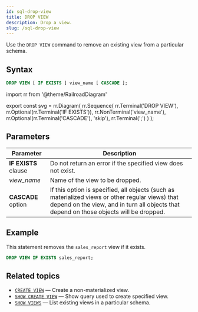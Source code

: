 ```yaml
---
id: sql-drop-view
title: DROP VIEW
description: Drop a view.
slug: /sql-drop-view
---
```


<head>
  <link rel="canonical" href="https://docs.risingwave.com/docs/current/sql-drop-user/" />
</head>

Use the `DROP VIEW` command to remove an existing view from a particular schema.

## Syntax

```sql
DROP VIEW [ IF EXISTS ] view_name [ CASCADE ];
```

import rr from '@theme/RailroadDiagram'

export const svg = rr.Diagram(
rr.Sequence(
rr.Terminal('DROP VIEW'),
rr.Optional(rr.Terminal('IF EXISTS')),
rr.NonTerminal('view_name'),
rr.Optional(rr.Terminal('CASCADE'), 'skip'),
rr.Terminal(';')
)
);

<Drawer SVG={svg} />

## Parameters

| Parameter            | Description                                                                                                                                                                                 |
| -------------------- | ------------------------------------------------------------------------------------------------------------------------------------------------------------------------------------------- |
| **IF EXISTS** clause | Do not return an error if the specified view does not exist.                                                                                                                                |
| _view_name_          | Name of the view to be dropped.                                                                                                                                                             |
| **CASCADE** option   | If this option is specified, all objects (such as materialized views or other regular views) that depend on the view, and in turn all objects that depend on those objects will be dropped. |

## Example

This statement removes the `sales_report` view if it exists.

```sql
DROP VIEW IF EXISTS sales_report;
```

## Related topics

- [`CREATE VIEW`](sql-create-view.md) — Create a non-materialized view.
- [`SHOW CREATE VIEW`](sql-show-create-view.md) — Show query used to create specified view.
- [`SHOW VIEWS`](sql-show-views.md) — List existing views in a particular schema.
